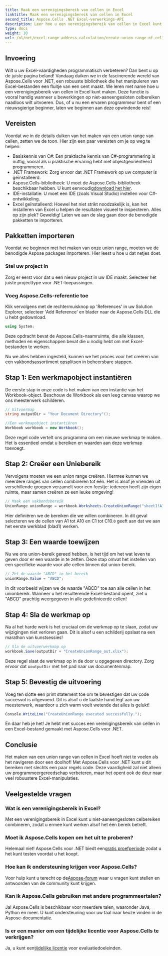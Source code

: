```yaml
---
title: Maak een verenigingsbereik van cellen in Excel
linktitle: Maak een verenigingsbereik van cellen in Excel
second_title: Aspose.Cells .NET Excel-verwerkings-API
description: Leer hoe u een verenigingsbereik van cellen in Excel kunt maken met Aspose.Cells voor .NET in eenvoudige stappen. Verbeter uw Excel-vaardigheden op een programmatische manier.
type: docs
weight: 10
url: /nl/net/excel-range-address-calculation/create-union-range-of-cells-in-excel/
---
```

## Invoering
Wilt u uw Excel-vaardigheden programmatisch verbeteren? Dan bent u op de juiste pagina beland! Vandaag duiken we in de fascinerende wereld van Aspose.Cells voor .NET, een robuuste bibliotheek die het manipuleren van Excel-bestanden een fluitje van een cent maakt. We leren met name hoe u een verenigingsbereik van cellen in Excel kunt maken. Deze functie is vooral handig wanneer u bewerkingen op niet-aaneengesloten celbereiken naadloos wilt uitvoeren. Dus, of u nu een ervaren programmeur bent of een nieuwsgierige beginner, laten we beginnen aan deze opwindende reis!
## Vereisten
Voordat we in de details duiken van het maken van een union range van cellen, zetten we de toon. Hier zijn een paar vereisten om je op weg te helpen:
- Basiskennis van C#: Een praktische kennis van C#-programmering is nuttig, vooral als u praktische ervaring hebt met objectgeoriënteerd programmeren.
- .NET Framework: Zorg ervoor dat .NET Framework op uw computer is geïnstalleerd.
-  Aspose.Cells-bibliotheek: U moet de Aspose.Cells-bibliotheek beschikbaar hebben. U kunt eenvoudig[download het hier](https://releases.aspose.com/cells/net/).
- IDE-installatie: U moet een IDE (zoals Visual Studio) instellen voor C#-ontwikkeling.
- Excel geïnstalleerd: Hoewel het niet strikt noodzakelijk is, kan het installeren van Excel u helpen de resultaten visueel te inspecteren.
Alles op zijn plek? Geweldig! Laten we aan de slag gaan door de benodigde pakketten te importeren.
## Pakketten importeren
Voordat we beginnen met het maken van onze union range, moeten we de benodigde Aspose packages importeren. Hier leest u hoe u dat netjes doet.
### Stel uw project in
Zorg er eerst voor dat u een nieuw project in uw IDE maakt. Selecteer het juiste projecttype voor .NET-toepassingen.
### Voeg Aspose.Cells-referentie toe
Klik vervolgens met de rechtermuisknop op 'References' in uw Solution Explorer, selecteer 'Add Reference' en blader naar de Aspose.Cells DLL die u hebt gedownload. 
```csharp
using System;
```
Deze opdracht bevat de Aspose.Cells-naamruimte, die alle klassen, methoden en eigenschappen bevat die u nodig hebt om met Excel-bestanden te werken.

Nu we alles hebben ingesteld, kunnen we het proces voor het creëren van een vakbondsassortiment opsplitsen in beheersbare stappen.
## Stap 1: Een werkmapobject instantiëren
De eerste stap in onze code is het maken van een instantie van het Workbook-object. Beschouw de Workbook als een leeg canvas waarop we ons meesterwerk schilderen.
```csharp
// Uitvoermap
string outputDir = "Your Document Directory"();

//Een werkmapobject instantiëren
Workbook workbook = new Workbook();
```
Deze regel code vertelt ons programma om een nieuwe werkmap te maken. Het is essentieel omdat u bereiken en waarden aan deze werkmap toevoegt.
## Stap 2: Creëer een Uniebereik
Vervolgens moeten we een union range creëren. Hiermee kunnen we meerdere ranges van cellen combineren tot één. Het is alsof je vrienden uit verschillende groepen verzamelt voor een feestje: iedereen heeft zijn eigen ruimte, maar samen creëren ze een leuke omgeving!
```csharp
// Maak een vakbondsbereik
UnionRange unionRange = workbook.Worksheets.CreateUnionRange("sheet1!A1:A10,sheet1!C1:C10", 0);
```
 Hier definiëren we de bereiken die we willen combineren. In dit geval selecteren we de cellen van A1 tot A10 en C1 tot C10.`0` geeft aan dat we aan het eerste werkblad (blad1) werken.
## Stap 3: Een waarde toewijzen
Nu we ons union-bereik gereed hebben, is het tijd om het wat leven te geven door er een waarde in te zetten. Deze stap omvat het instellen van een specifieke waarde voor alle cellen binnen dat union-bereik.
```csharp
// Zet de waarde "ABCD" in het bereik
unionRange.Value = "ABCD";
```
In dit voorbeeld wijzen we de waarde "ABCD" toe aan alle cellen in het unionbereik. Wanneer u het resulterende Excel-bestand opent, ziet u "ABCD" prachtig weergegeven in alle gedefinieerde cellen!
## Stap 4: Sla de werkmap op
Na al het harde werk is het cruciaal om de werkmap op te slaan, zodat uw wijzigingen niet verloren gaan. Dit is alsof u een schilderij opslaat na een marathon van kunstsessies!
```csharp
// Sla de uitvoerwerkmap op
workbook.Save(outputDir + "CreateUnionRange_out.xlsx");
```
 Deze regel slaat de werkmap op in de door u opgegeven directory. Zorg ervoor dat u`outputDir` met het pad naar uw documentenmap. 
## Stap 5: Bevestig de uitvoering
Voeg ten slotte een print statement toe om te bevestigen dat uw code succesvol is uitgevoerd. Dit is alsof u de laatste hand legt aan uw meesterwerk, waardoor u zich warm voelt wetende dat alles is gelukt!
```csharp
Console.WriteLine("CreateUnionRange executed successfully.");
```
En daar heb je het! Je hebt met succes een verenigingsbereik van cellen in een Excel-bestand gemaakt met Aspose.Cells voor .NET.
## Conclusie
Het maken van een union range van cellen in Excel hoeft niet te voelen als het navigeren door een doolhof! Met Aspose.Cells voor .NET kunt u dit bereiken met slechts een paar regels code. Deze vaardigheid zal niet alleen uw programmeergereedschap verbeteren, maar het opent ook de deur naar veel robuustere Excel-manipulaties. 

## Veelgestelde vragen
### Wat is een verenigingsbereik in Excel?
Met een verenigingsbereik in Excel kunt u niet-aaneengesloten celbereiken combineren, zodat u ermee kunt werken alsof het één bereik betreft.
### Moet ik Aspose.Cells kopen om het uit te proberen?
 Helemaal niet! Aspose.Cells voor .NET biedt een[gratis proefperiode](https://releases.aspose.com/) zodat u het kunt testen voordat u het koopt.
### Hoe kan ik ondersteuning krijgen voor Aspose.Cells?
 Voor hulp kunt u terecht op de[Aspose-forum](https://forum.aspose.com/c/cells/9) waar u vragen kunt stellen en antwoorden van de community kunt krijgen.
### Kan ik Aspose.Cells gebruiken met andere programmeertalen?
Ja! Aspose.Cells is beschikbaar voor meerdere talen, waaronder Java, Python en meer. U kunt ondersteuning voor uw taal naar keuze vinden in de Aspose-documentatie.
### Is er een manier om een tijdelijke licentie voor Aspose.Cells te verkrijgen?
 Ja, u kunt een[tijdelijke licentie](https://purchase.aspose.com/temporary-license/) voor evaluatiedoeleinden.